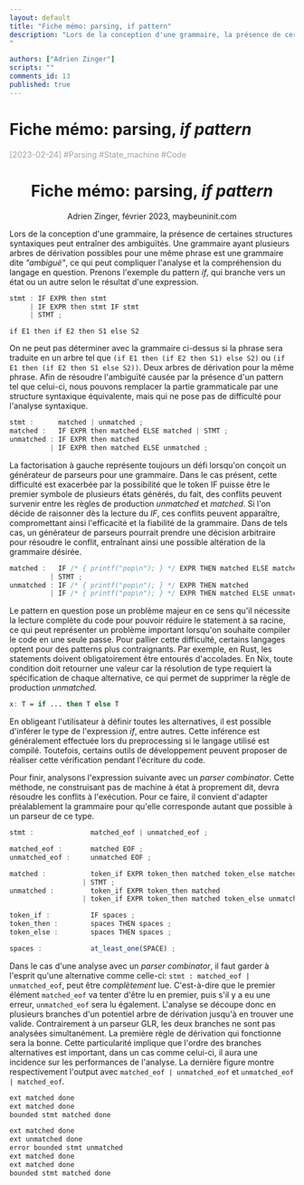 ```yaml
---
layout: default
title: "Fiche mémo: parsing, if pattern"
description: "Lors de la conception d'une grammaire, la présence de certaines structures syntaxiques peut entraîner des ambiguïtés. Une grammaire ayant plusieurs arbres de dérivation possibles pour une même phrase est une grammaire dite ambiguë, ce qui peut compliquer l'analyse et la compréhension du langage en question
"

authors: ["Adrien Zinger"]
scripts: ""
comments_id: 13
published: true
---
```


<h1 class="web">Fiche mémo: parsing, <em>if pattern</em></h1>

<span class="web" style="color: #A0A0A0">[2023-02-24] \#Parsing \#State_machine \#Code
</span>

<div class="print">
    <h1 style="text-align: center;">Fiche mémo: parsing, <em>if pattern</em></h1>
    <div style="text-align: center;">Adrien Zinger, février 2023, maybeuninit.com</div>
</div>

Lors de la conception d'une grammaire, la présence de certaines structures syntaxiques peut entraîner des ambiguïtés. Une grammaire ayant plusieurs arbres de dérivation possibles pour une même phrase est une grammaire dite *"ambiguë"*, ce qui peut compliquer l'analyse et la compréhension du langage en question. Prenons l'exemple du pattern *if*, qui branche vers un état ou un autre selon le résultat d'une expression. 

```js
stmt : IF EXPR then stmt
     | IF EXPR then stmt IF stmt
     | STMT ;
```

`if E1 then if E2 then S1 else S2`

On ne peut pas déterminer avec la grammaire ci-dessus si la phrase sera traduite en un arbre tel que `(if E1 then (if E2 then S1) else S2)` ou `(if E1 then (if E2 then S1 else S2))`. Deux arbres de dérivation pour la même phrase. Afin de résoudre l'ambiguïté causée par la présence d'un pattern tel que celui-ci, nous pouvons remplacer la partie grammaticale par une structure syntaxique équivalente, mais qui ne pose pas de difficulté pour l'analyse syntaxique.

```js
stmt :      matched | unmatched ;
matched :   IF EXPR then matched ELSE matched | STMT ;
unmatched : IF EXPR then matched
          | IF EXPR then matched ELSE unmatched ;
```


La factorisation à gauche représente toujours un défi lorsqu'on conçoit un générateur de parseurs pour une grammaire. Dans le cas présent, cette difficulté est exacerbée par la possibilité que le token IF puisse être le premier symbole de plusieurs états générés, du fait, des conflits peuvent survenir entre les règles de production *unmatched* et *matched*. Si l'on décide de raisonner dès la lecture du *IF*, ces conflits peuvent apparaître, compromettant ainsi l'efficacité et la fiabilité de la grammaire. Dans de tels cas, un générateur de parseurs pourrait prendre une décision arbitraire pour résoudre le conflit, entraînant ainsi une possible altération de la grammaire désirée.

```js
matched :   IF /* { printf("pop\n"); } */ EXPR THEN matched ELSE matched
          | STMT ;
unmatched : IF /* { printf("pop\n"); } */ EXPR THEN matched
          | IF /* { printf("pop\n"); } */ EXPR THEN matched ELSE unmatched ;
```

Le pattern en question pose un problème majeur en ce sens qu'il nécessite la lecture complète du code pour pouvoir réduire le statement à sa racine, ce qui peut représenter un problème important lorsqu'on souhaite compiler le code en une seule passe. Pour pallier cette difficulté, certains langages optent pour des patterns plus contraignants. Par exemple, en Rust, les statements doivent obligatoirement être entourés d'accolades. En Nix, toute condition doit retourner une valeur car la résolution de type requiert la spécification de chaque alternative, ce qui permet de supprimer la règle de production *unmatched*.

```nix
x: T = if ... then T else T
```

En obligeant l'utilisateur à définir toutes les alternatives, il est possible d'inférer le type de l'expression *if*, entre autres. Cette inférence est généralement effectuée lors du preprocessing si le langage utilisé est compilé. Toutefois, certains outils de développement peuvent proposer de réaliser cette vérification pendant l'écriture du code.

Pour finir, analysons l'expression suivante avec un *parser combinator*. Cette méthode, ne construisant pas de machine à état à proprement dit, devra résoudre les conflits à l'exécution. Pour ce faire, il convient d'adapter préalablement la grammaire pour qu'elle corresponde autant que possible à un parseur de ce type.

```js
stmt :              matched_eof | unmatched_eof ;

matched_eof :       matched EOF ;
unmatched_eof :     unmatched EOF ;

matched :           token_if EXPR token_then matched token_else matched
                  | STMT ;
unmatched :         token_if EXPR token_then matched
                  | token_if EXPR token_then matched token_else unmatched ;

token_if :          IF spaces ;
token_then :        spaces THEN spaces ;
token_else :        spaces THEN spaces ;

spaces :            at_least_one(SPACE) ;
```

Dans le cas d'une analyse avec un *parser combinator*, il faut garder à l'esprit qu'une alternative comme celle-ci: `stmt : matched_eof | unmatched_eof`, peut être *complètement* lue. C'est-à-dire que le premier élément `matched_eof` va tenter d'être lu en premier, puis s'il y a eu une erreur, `unmatched_eof` sera lu également. L'analyse se découpe donc en plusieurs branches d'un potentiel arbre de dérivation jusqu'à en trouver une valide. Contrairement à un parseur GLR, les deux branches ne sont pas analysées simultanément. La première règle de dérivation qui fonctionne sera la bonne. Cette particularité implique que l'ordre des branches alternatives est important, dans un cas comme celui-ci, il aura une incidence sur les performances de l'analyse. La dernière figure montre respectivement l'output avec `matched_eof | unmatched_eof` et `unmatched_eof | matched_eof`.

```js
ext matched done
ext matched done
bounded stmt matched done

ext matched done
ext unmatched done
error bounded stmt unmatched
ext matched done
ext matched done
bounded stmt matched done
```